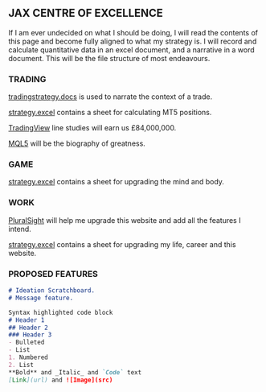 ## **JAX CENTRE OF EXCELLENCE**

If I am ever undecided on what I should be doing, I will read the contents of this page and become fully aligned to what my strategy is. I will record and calculate quantitative data in an excel document, and a narrative in a word document. This will be the file structure of most endeavours. 

### TRADING
[tradingstrategy.docs](https://1drv.ms/w/s!AmEFh2CzDLeigYMV1URQ3-yQJSS2wg?e=fC42Qg) is used to narrate the context of a trade.

[strategy.excel](https://1drv.ms/x/s!AmEFh2CzDLeigYVzQsz9NLBcS__sBQ?e=Uk1N9y) contains a sheet for calculating MT5 positions.

[TradingView](https://www.tradingview.com/u/ErgoSchmuck/) line studies will earn us £84,000,000.

[MQL5](https://www.mql5.com/en/signals/1583452?source=Site+Signals+My) will be the biography of greatness.

### GAME
[strategy.excel](https://1drv.ms/x/s!AmEFh2CzDLeigYVzQsz9NLBcS__sBQ?e=Uk1N9y) contains a sheet for upgrading the mind and body.

### WORK
[PluralSight](https://app.pluralsight.com/channels/details/3a202b58-7fbe-486a-acab-c5b538471a6e?s=1) will help me upgrade this website and add all the features I intend.

[strategy.excel](https://1drv.ms/x/s!AmEFh2CzDLeigYVzQsz9NLBcS__sBQ?e=Uk1N9y) contains a sheet for upgrading my life, career and this website.

### PROPOSED FEATURES
```markdown
# Ideation Scratchboard.
# Message feature.

```

```markdown
Syntax highlighted code block
# Header 1
## Header 2
### Header 3
- Bulleted
- List
1. Numbered
2. List
**Bold** and _Italic_ and `Code` text
[Link](url) and ![Image](src)
```


